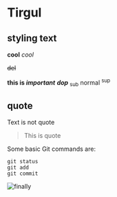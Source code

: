 # Tirgul

## styling text
**cool**
_cool_

~~del~~

**this is _important_**
**_dop_**
<sub>sub</sub> normal <sup>sup</sup>

## quote
Text is not quote
> This is quote

Some basic Git commands are:
```
git status
git add
git commit
```

![finally](http://www.plantuml.com/plantuml/proxy?src=https://raw.githubusercontent.com/oriazadok/Tirgul/master/test.puml)







